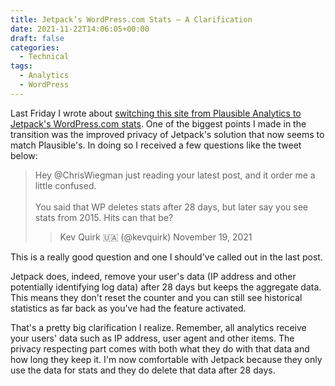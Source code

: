 ```yaml
---
title: Jetpack’s WordPress.com Stats – A Clarification
date: 2021-11-22T14:06:05+00:00
draft: false
categories:
  - Technical
tags:
  - Analytics
  - WordPress
---
```


Last Friday I wrote about [switching this site from Plausible Analytics to Jetpack's WordPress.com stats][1]. One of the biggest points I made in the transition was the improved privacy of Jetpack's solution that now seems to match Plausible's. In doing so I received a few questions like the tweet below:

> Hey @ChrisWiegman just reading your latest post, and it order me a little confused.<br /><br />You said that WP deletes stats after 28 days, but later say you see stats from 2015. Hits can that be?
>
> > Kev Quirk 🇺🇦 (@kevquirk) November 19, 2021

This is a really good question and one I should've called out in the last post.

Jetpack does, indeed, remove your user's data (IP address and other potentially identifying log data) after 28 days but keeps the aggregate data. This means they don't reset the counter and you can still see historical statistics as far back as you've had the feature activated.

That's a pretty big clarification I realize. Remember, all analytics receive your users' data such as IP address, user agent and other items. The privacy respecting part comes with both what they do with that data and how long they keep it. I'm now comfortable with Jetpack because they only use the data for stats and they do delete that data after 28 days.

 [1]: /2021/11/back-to-wordpress-com-jetpack-stats/